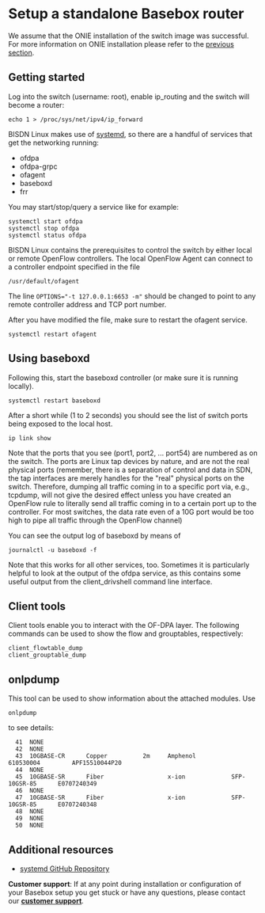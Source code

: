 # Setup a standalone Basebox router

We assume that the ONIE installation of the switch image was successful. For more information on ONIE installation please refer to the [previous section](install_switch_image.md#install-a-switch-image). 

## Getting started 

Log into the switch (username: root), enable ip_routing and the switch will become a router:

```
echo 1 > /proc/sys/net/ipv4/ip_forward
```

BISDN Linux makes use of [systemd][systemd], so there are a handful of services that get the networking running:
* ofdpa
* ofdpa-grpc
* ofagent
* baseboxd
* frr

You may start/stop/query a service like for example:

```
systemctl start ofdpa
systemctl stop ofdpa
systemctl status ofdpa
```

BISDN Linux contains the prerequisites to control the switch by either local or remote OpenFlow controllers.
The local OpenFlow Agent can connect to a controller endpoint specified in the file

```
/usr/default/ofagent 
```

The line `OPTIONS="-t 127.0.0.1:6653 -m"` should be changed to point to any remote controller address and TCP port number.

After you have modified the file, make sure to restart the ofagent service. 

```
systemctl restart ofagent
```

## Using baseboxd

Following this, start the baseboxd controller (or make sure it is running locally).

```
systemctl restart baseboxd
```

After a short while (1 to 2 seconds) you should see the list of switch ports being exposed to the local host.

```
ip link show
```

Note that the ports that you see (port1, port2, ... port54) are numbered as on the switch. The ports are Linux tap devices by nature, and are not the real physical ports (remember, there is a separation of control and data in SDN, the tap interfaces are merely handles for the "real" physical ports on the switch. Therefore, dumping all traffic coming in to a specific port via, e.g., tcpdump, will not give the desired effect unless you have created an OpenFlow rule to literally send all traffic coming in to a certain port up to the controller. For most switches, the data rate even of a 10G port would be too high to pipe all traffic through the OpenFlow channel)

You can see the output log of baseboxd by means of 

```
journalctl -u baseboxd -f
```

Note that this works for all other services, too. Sometimes it is particularly helpful to look at the output of the ofdpa service, as this contains some useful output from the client_drivshell command line interface.

## Client tools
Client tools enable you to interact with the OF-DPA layer. The following commands can be used to show the flow and grouptables, respectively:

```
client_flowtable_dump
client_grouptable_dump
```



## onlpdump

This tool  can be used to show information about the attached modules. Use

```
onlpdump
```

to see details:


```
  41  NONE
  42  NONE
  43  10GBASE-CR      Copper          2m     Amphenol          610530004         APF15510044P20  
  44  NONE
  45  10GBASE-SR      Fiber                  x-ion             SFP-10GSR-85      E0707240349     
  46  NONE
  47  10GBASE-SR      Fiber                  x-ion             SFP-10GSR-85      E0707240348     
  48  NONE
  49  NONE
  50  NONE
```

## Additional resources
* [systemd GitHub Repository][systemd]

**Customer support**: If at any point during installation or configuration of your Basebox setup you get stuck or have any questions, please contact our **[customer support](../customer_support.html#customer_support)**.

[systemd]: https://github.com/systemd/systemd (systemd on github)


